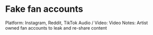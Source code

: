 # Fake fan accounts

Platform: Instagram, Reddit, TikTok
Audio / Video: Video
Notes: Artist owned fan accounts to leak and re-share content